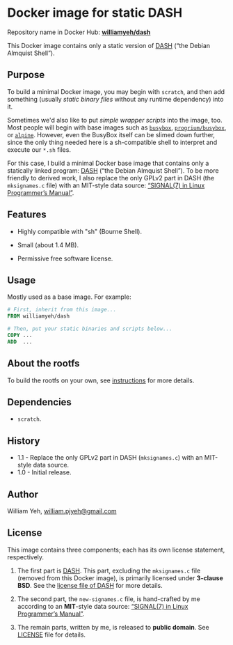 Docker image for static DASH 
============

Repository name in Docker Hub: **[williamyeh/dash](https://registry.hub.docker.com/u/williamyeh/dash/)**

This Docker image contains only a static version of [DASH](http://gondor.apana.org.au/~herbert/dash/) (“the Debian Almquist Shell”).


## Purpose

To build a minimal Docker image, you may begin with `scratch`, and then add something (usually *static binary files* without any runtime dependency) into it.

Sometimes we'd also like to put *simple wrapper scripts* into the image, too.  Most people will begin with base images such as [`busybox`](https://registry.hub.docker.com/_/busybox/), [`progrium/busybox`](https://registry.hub.docker.com/u/progrium/busybox/), or [`alpine`](https://registry.hub.docker.com/_/alpine/).  However, even the BusyBox itself can be slimed down further, since the only thing needed here is a sh-compatible shell to interpret and execute our `*.sh` files.

For this case, I build a minimal Docker base image that contains only a statically linked program: [DASH](http://gondor.apana.org.au/~herbert/dash/) (“the Debian Almquist Shell”). To be more friendly to derived work, I also replace the only GPLv2 part in DASH (the `mksignames.c` file) with an MIT-style data source: [“SIGNAL(7) in Linux Programmer’s Manual”](http://man7.org/linux/man-pages/man7/signal.7.html).


## Features

- Highly compatible with "sh" (Bourne Shell).

- Small (about 1.4 MB).

- Permissive free software license.


## Usage

Mostly used as a base image.  For example:


```dockerfile
# First, inherit from this image...
FROM williamyeh/dash

# Then, put your static binaries and scripts below...
COPY ...
ADD  ...

```


## About the rootfs

To build the rootfs on your own, see [instructions](build-rootfs/README.md) for more details.



## Dependencies

- `scratch`.


## History

- 1.1 - Replace the only GPLv2 part in DASH (`mksignames.c`) with an MIT-style data source.
- 1.0 - Initial release.


## Author

William Yeh, william.pjyeh@gmail.com


## License

This image contains three components; each has its own license statement, respectively.

1. The first part is [DASH](http://gondor.apana.org.au/~herbert/dash/).  This part, excluding the `mksignames.c` file (removed from this Docker image), is primarily licensed under **3-clause BSD**.  See the [license file of DASH](http://git.kernel.org/cgit/utils/dash/dash.git/tree/COPYING) for more details.

2. The second part, the `new-signames.c` file, is hand-crafted by me according to an **MIT**-style data source: [“SIGNAL(7) in Linux Programmer’s Manual”](http://man7.org/linux/man-pages/man7/signal.7.html).

3. The remain parts, written by me, is released to **public domain**.  See [LICENSE](LICENSE) file for details.
